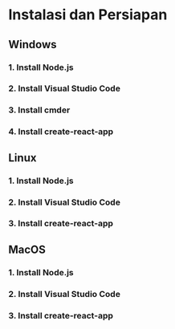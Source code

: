 # Instalasi dan Persiapan

## Windows

### 1. Install Node.js

### 2. Install Visual Studio Code

### 3. Install cmder

### 4. Install create-react-app



## Linux

### 1. Install Node.js

### 2. Install Visual Studio Code

### 3. Install create-react-app



## MacOS

### 1. Install Node.js

### 2. Install Visual Studio Code

### 3. Install create-react-app



